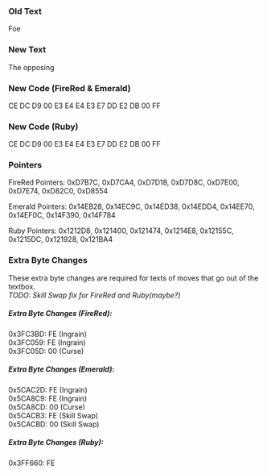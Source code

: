 ### Old Text
Foe

### New Text
The opposing

### New Code (FireRed & Emerald)
CE DC D9 00 E3 E4 E4 E3 E7 DD E2 DB 00 FF

### New Code (Ruby)
CE DC D9 00 E3 E4 E4 E3 E7 DD E2 DB 00 FF

### Pointers

FireRed Pointers: 0xD7B7C, 0xD7CA4, 0xD7D18, 0xD7D8C, 0xD7E00, 0xD7E74, 0xD82C0, 0xD8554

Emerald Pointers: 0x14EB28, 0x14EC9C, 0x14ED38, 0x14EDD4, 0x14EE70, 0x14EF0C, 0x14F390, 0x14F784

Ruby Pointers: 0x1212D8, 0x121400, 0x121474, 0x1214E8, 0x12155C, 0x1215DC, 0x121928, 0x121BA4

### Extra Byte Changes

These extra byte changes are required for texts of moves that go out of the textbox.\
*TODO: Skill Swap fix for FireRed and Ruby(maybe?)*

##### Extra Byte Changes (FireRed):
0x3FC3BD: FE (Ingrain)\
0x3FC059: FE (Ingrain)\
0x3FC05D: 00 (Curse)

##### Extra Byte Changes (Emerald):
0x5CAC2D: FE (Ingrain)\
0x5CA8C9: FE (Ingrain)\
0x5CA8CD: 00 (Curse)\
0x5CACB3: FE (Skill Swap)\
0x5CACBD: 00 (Skill Swap)

##### Extra Byte Changes (Ruby):
0x3FF660: FE
